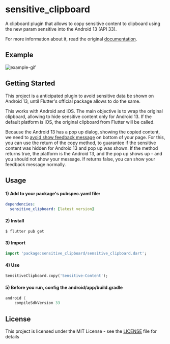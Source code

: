 # sensitive_clipboard

A clipboard plugin that allows to copy sensitive content to clipboard using the new param sensitive into the Android 13 (API 33).

For more information about it, read the original [documentation](https://developer.android.com/about/versions/13/features/copy-paste#sensitive-content).

## Example

![example-gif](https://raw.githubusercontent.com/marcellocamara/sensitive_clipboard/master/example/assets/example.gif)

## Getting Started

This project is a anticipated plugin to avoid sensitive data be shown on Android 13, until Flutter's official package allows to do the same.

This works with Android and iOS. The main objective is to wrap the original clipboard, allowing to hide sensitive content only for Android 13. If the default platform is iOS, the original clipboard from Flutter will be called.

Because the Android 13 has a pop up dialog, showing the copied content, we need to [avoid show feedback message](https://developer.android.com/about/versions/13/features/copy-paste#duplicate-notifications) on bottom of your page. For this, you can use the return of the copy method, to guarantee if the sensitive content was hidden for Android 13 and pop up was shown. If the method returns true, the platform is the Android 13, and the pop up shows up - and you should not show your message. If returns false, you can show your feedback message normally.

## Usage

#### 1) Add to your package's pubspec.yaml file:

```yaml
dependencies:
  sensitive_clipboard: [latest version]
```

#### 2) Install

```
$ flutter pub get
```

#### 3) Import

```dart
import 'package:sensitive_clipboard/sensitive_clipboard.dart';
```

#### 4) Use

```dart
SensitiveClipboard.copy('Sensitive-Content');
```

#### 5) Before you run, config the android/app/build.gradle
```gradle
android {
    compileSdkVersion 33
```

## License

This project is licensed under the MIT License - see the [LICENSE](LICENSE) file for details
